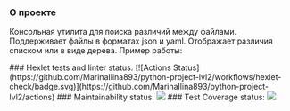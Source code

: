 ### О проекте
Консольная утилита для поиска различий между файлами. Поддерживает файлы в форматах json и yaml. Отображает различия списком или в виде дерева.
Пример работы:
<html>
<head>
  <link rel="stylesheet" type="text/css" href="asciinema-player.css" />
</head>
<body>
  <div id="player"></div>
  <script src="asciinema-player.min.js"></script>
  <script>
    AsciinemaPlayer.create(
      '461821.cast',
      document.getElementById('player'),
      { cols: 151, rows: 32 }
    );
  </script>
</body>
</html>### Hexlet tests and linter status:
[![Actions Status](https://github.com/MarinaIlina893/python-project-lvl2/workflows/hexlet-check/badge.svg)](https://github.com/MarinaIlina893/python-project-lvl2/actions)
### Maintainability status:
<a href="https://codeclimate.com/github/MarinaIlina893/python-project-lvl2/maintainability"><img src="https://api.codeclimate.com/v1/badges/73f2ed8d866872f629a4/maintainability" /></a>
### Test Coverage status:
<a href="https://codeclimate.com/github/MarinaIlina893/python-project-lvl2/test_coverage"><img src="https://api.codeclimate.com/v1/badges/73f2ed8d866872f629a4/test_coverage" /></a>
